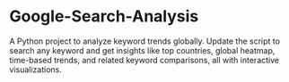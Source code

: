 # Google-Search-Analysis
A Python project to analyze keyword trends globally. Update the script to search any keyword and get insights like top countries, global heatmap, time-based trends, and related keyword comparisons, all with interactive visualizations.

